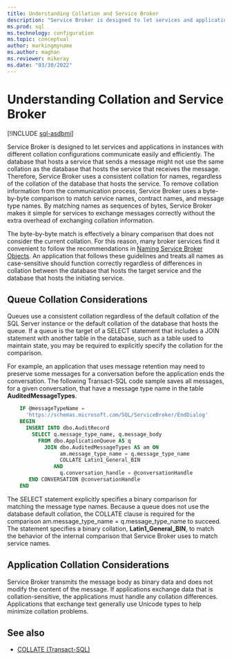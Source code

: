 ```yaml
---
title: Understanding Collation and Service Broker
description: "Service Broker is designed to let services and applications in instances with different collation configurations communicate easily and efficiently."
ms.prod: sql
ms.technology: configuration
ms.topic: conceptual
author: markingmyname
ms.author: maghan
ms.reviewer: mikeray
ms.date: "03/30/2022"
---
```


# Understanding Collation and Service Broker

[!INCLUDE [sql-asdbmi](../../includes/applies-to-version/sql-asdbmi.md)]

Service Broker is designed to let services and applications in instances with different collation configurations communicate easily and efficiently. The database that hosts a service that sends a message might not use the same collation as the database that hosts the service that receives the message. Therefore, Service Broker uses a consistent collation for names, regardless of the collation of the database that hosts the service. To remove collation information from the communication process, Service Broker uses a byte-by-byte comparison to match service names, contract names, and message type names. By matching names as sequences of bytes, Service Broker makes it simple for services to exchange messages correctly without the extra overhead of exchanging collation information.

The byte-by-byte match is effectively a binary comparison that does not consider the current collation. For this reason, many broker services find it convenient to follow the recommendations in [Naming Service Broker Objects](naming-service-broker-objects.md). An application that follows these guidelines and treats all names as case-sensitive should function correctly regardless of differences in collation between the database that hosts the target service and the database that hosts the initiating service.

## Queue Collation Considerations

Queues use a consistent collation regardless of the default collation of the SQL Server instance or the default collation of the database that hosts the queue. If a queue is the target of a SELECT statement that includes a JOIN statement with another table in the database, such as a table used to maintain state, you may be required to explicitly specify the collation for the comparison.

For example, an application that uses message retention may need to preserve some messages for a conversation before the application ends the conversation. The following Transact-SQL code sample saves all messages, for a given conversation, that have a message type name in the table **AuditedMessageTypes**.

```sql
    IF @messageTypeName =
      'https://schemas.microsoft.com/SQL/ServiceBroker/EndDialog'
    BEGIN
      INSERT INTO dbo.AuditRecord
        SELECT q.message_type_name, q.message_body
          FROM dbo.ApplicationQueue AS q
            JOIN dbo.AuditedMessageTypes AS am ON
                 am.message_type_name = q.message_type_name
                 COLLATE Latin1_General_BIN
               AND
                 q.conversation_handle = @conversationHandle
       END CONVERSATION @conversationHandle
    END
```

The SELECT statement explicitly specifies a binary comparison for matching the message type names. Because a queue does not use the database default collation, the COLLATE clause is required for the comparison am.message_type_name = q.message_type_name to succeed. The statement specifies a binary collation, **Latin1_General_BIN**, to match the behavior of the internal comparison that Service Broker uses to match service names.

## Application Collation Considerations

Service Broker transmits the message body as binary data and does not modify the content of the message. If applications exchange data that is collation-sensitive, the applications must handle any collation differences. Applications that exchange text generally use Unicode types to help minimize collation problems.

## See also

- [COLLATE (Transact-SQL)](../../t-sql/statements/collations.md)